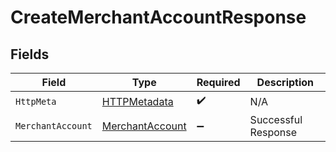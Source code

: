 # CreateMerchantAccountResponse


## Fields

| Field                                                         | Type                                                          | Required                                                      | Description                                                   |
| ------------------------------------------------------------- | ------------------------------------------------------------- | ------------------------------------------------------------- | ------------------------------------------------------------- |
| `HttpMeta`                                                    | [HTTPMetadata](../../Models/Components/HTTPMetadata.md)       | :heavy_check_mark:                                            | N/A                                                           |
| `MerchantAccount`                                             | [MerchantAccount](../../Models/Components/MerchantAccount.md) | :heavy_minus_sign:                                            | Successful Response                                           |